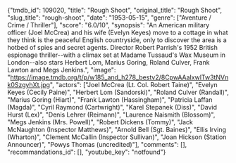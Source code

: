 {"tmdb_id": 109020, "title": "Rough Shoot", "original_title": "Rough Shoot", "slug_title": "rough-shoot", "date": "1953-05-15", "genre": ["Aventure / Crime / Thriller"], "score": "6.0/10", "synopsis": "An American military officer (Joel McCrea) and his wife (Evelyn Keyes) move to a cottage in what they think is the peaceful English countryside, only to discover the area is a hotbed of spies and secret agents. Director Robert Parrish's 1952 British espionage thriller--with a climax set at Madame Tussaud's Wax Museum in London--also stars Herbert Lom, Marius Goring, Roland Culver, Frank Lawton and Megs Jenkins.", "image": "https://image.tmdb.org/t/p/w185_and_h278_bestv2/8CpwAAaIxwlTw3tNVnk0SzgyhXt.jpg", "actors": ["Joel McCrea (Lt. Col. Robert Taine)", "Evelyn Keyes (Cecily Paine)", "Herbert Lom (Sandorski)", "Roland Culver (Randall)", "Marius Goring (Hiart)", "Frank Lawton (Hassingham)", "Patricia Laffan (Magda)", "Cyril Raymond (Cartwright)", "Karel Stepanek (Diss)", "David Hurst (Lex)", "Denis Lehrer (Reimann)", "Laurence Naismith (Blossom)", "Megs Jenkins (Mrs. Powell)", "Robert Dickens (Tommy)", "Jack McNaughton (Inspector Matthews)", "Arnold Bell (Sgt. Baines)", "Ellis Irving (Wharton)", "Clement McCallin (Inspector Sullivan)", "Joan Hickson (Station Announcer)", "Powys Thomas (uncredited)"], "comments": [], "recommandations_id": [], "youtube_key": "notfound"}